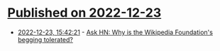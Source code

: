 # [Published on 2022-12-23](index.md)

* [2022-12-23, 15:42:21](https://news.ycombinator.com/item?id=34106982) - [Ask HN: Why is the Wikipedia Foundation's begging tolerated?](https://news.ycombinator.com/item?id=34106982)

